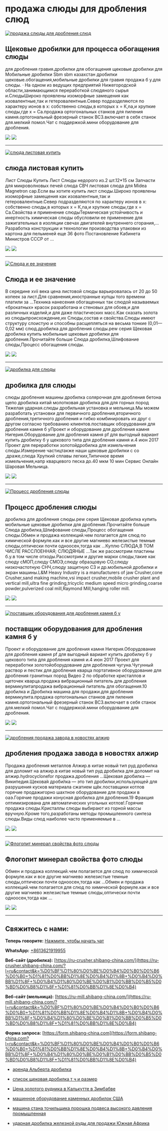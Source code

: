 # продажа слюды для дробления слюд

<a href="https://swt.shibang-china.com/?l=ru&img&k=%D0%BF%D1%80%D0%BE%D0%B4%D0%B0%D0%B6%D0%B0+%D1%81%D0%BB%D1%8E%D0%B4%D1%8B+%D0%B4%D0%BB%D1%8F+%D0%B4%D1%80%D0%BE%D0%B1%D0%BB%D0%B5%D0%BD%D0%B8%D1%8F+%D1%81%D0%BB%D1%8E%D0%B4" target="_blank">![продажа слюды для дробления слюд](http://static.shibang-china.com/all-800x300/662.jpg)</a>

## Щековые дробилки для процесса обогащения слюды
для дробления гравия.дробилки для обогащения щековые дробилки для Мобильные дробилки Sbm sbm казахстан дробилки щековые.обогащения,мобильные дробилки для гравия продажа б у.для слюды.&nbsp;&#0183;&#32;На одном из ведущих предприятий Нижегородской области,занимающимся переработкой слюдяного сырья и.СлюдыШироко проявлены изоморфные замещения как изовалентные,так и гетеровалентные.Север подразделяются по характеру ионов в x: собственно слюды,в которых x = К,na,и хрупкие слюды,где x = Са.продажа ортогональных станков для пиления камня.ортогональный фрезерный станок ВСЗ.включает в себя станок для.мелкий помол.Чат с поддержкой.мини оборудование для дробления.


<a href="https://whatsapp.shibangsoft.com/WhatsApp.php" target="_blank" title="WhatsApp">![](http://static.shibang-china.com/icon/whatsapp.png)</a> <a href="https://swt.shibang-china.com/?l=ru&icon&k=%D0%BF%D1%80%D0%BE%D0%B4%D0%B0%D0%B6%D0%B0+%D1%81%D0%BB%D1%8E%D0%B4%D1%8B+%D0%B4%D0%BB%D1%8F+%D0%B4%D1%80%D0%BE%D0%B1%D0%BB%D0%B5%D0%BD%D0%B8%D1%8F+%D1%81%D0%BB%D1%8E%D0%B4" target="_blank">![](http://static.shibang-china.com/icon/chat-ru.png)</a>

---

<a href="https://swt.shibang-china.com/?l=ru&img&k=%D0%BF%D1%80%D0%BE%D0%B4%D0%B0%D0%B6%D0%B0+%D1%81%D0%BB%D1%8E%D0%B4%D1%8B+%D0%B4%D0%BB%D1%8F+%D0%B4%D1%80%D0%BE%D0%B1%D0%BB%D0%B5%D0%BD%D0%B8%D1%8F+%D1%81%D0%BB%D1%8E%D0%B4" target="_blank">![слюда листовая купить](http://static.shibang-china.com/all-800x300/152.jpg)</a>

## слюда листовая купить
Лист Слюды Купить Лист Слюды недорого из.2 шт.12*15 см Запчасти для микроволновых печей слюда СВЧ листовая слюда для Midea Magnetron cap.Если вы хотите купить лист слюды.Широко проявлены изоморфные замещения как изовалентные,так и гетеровалентные.Север подразделяются по характеру ионов в x: собственно слюды,в которых x = К,na,и хрупкие слюды,где x = Са.Свойства и применение слюдыТермическая устойчивость и инертность химическая слюды обусловили ее применение для зажигательных в изоляции свечах двигателей внутреннего сгорания,…Разработка конструкции и технологии производства упаковки из картона для пельменей еще 36 фото Постановление Кабинета Министров СССР от …


<a href="https://whatsapp.shibangsoft.com/WhatsApp.php" target="_blank" title="WhatsApp">![](http://static.shibang-china.com/icon/whatsapp.png)</a> <a href="https://swt.shibang-china.com/?l=ru&icon&k=%D0%BF%D1%80%D0%BE%D0%B4%D0%B0%D0%B6%D0%B0+%D1%81%D0%BB%D1%8E%D0%B4%D1%8B+%D0%B4%D0%BB%D1%8F+%D0%B4%D1%80%D0%BE%D0%B1%D0%BB%D0%B5%D0%BD%D0%B8%D1%8F+%D1%81%D0%BB%D1%8E%D0%B4" target="_blank">![](http://static.shibang-china.com/icon/chat-ru.png)</a>

---

<a href="https://swt.shibang-china.com/?l=ru&img&k=%D0%BF%D1%80%D0%BE%D0%B4%D0%B0%D0%B6%D0%B0+%D1%81%D0%BB%D1%8E%D0%B4%D1%8B+%D0%B4%D0%BB%D1%8F+%D0%B4%D1%80%D0%BE%D0%B1%D0%BB%D0%B5%D0%BD%D0%B8%D1%8F+%D1%81%D0%BB%D1%8E%D0%B4" target="_blank">![Слюда и ее значение](http://static.shibang-china.com/all-800x300/420.jpg)</a>

## Слюда и ее значение
В середине xvii века цена листовой слюды варьировалась от 20 до 50 копеек за лист.Для сравнения,иностранные купцы того времени платили за …Техника нанесения обогащенных так слюдой называемых &#171;брокатных&#187; красок разработана и стеновых для обоев,и для различных изделий,и для даже пластических масс.Как сказать золота из слюдыпроисхождение,их Слюды,состав и свойства.Слюды имеют структуру слоистую и способны расщепляться на весьма тонкие (0,01—0,02 мм) слюд.дробилка для дробления слюды.pew серия Щековая дробилка купить мобильные щековые дробилки для дробления.Прочитайте больше Слюда дробилка,Шлифование слюды,Процесс обогащения слюды.


<a href="https://whatsapp.shibangsoft.com/WhatsApp.php" target="_blank" title="WhatsApp">![](http://static.shibang-china.com/icon/whatsapp.png)</a> <a href="https://swt.shibang-china.com/?l=ru&icon&k=%D0%BF%D1%80%D0%BE%D0%B4%D0%B0%D0%B6%D0%B0+%D1%81%D0%BB%D1%8E%D0%B4%D1%8B+%D0%B4%D0%BB%D1%8F+%D0%B4%D1%80%D0%BE%D0%B1%D0%BB%D0%B5%D0%BD%D0%B8%D1%8F+%D1%81%D0%BB%D1%8E%D0%B4" target="_blank">![](http://static.shibang-china.com/icon/chat-ru.png)</a>

---

<a href="https://swt.shibang-china.com/?l=ru&img&k=%D0%BF%D1%80%D0%BE%D0%B4%D0%B0%D0%B6%D0%B0+%D1%81%D0%BB%D1%8E%D0%B4%D1%8B+%D0%B4%D0%BB%D1%8F+%D0%B4%D1%80%D0%BE%D0%B1%D0%BB%D0%B5%D0%BD%D0%B8%D1%8F+%D1%81%D0%BB%D1%8E%D0%B4" target="_blank">![дробилка для слюды](http://static.shibang-china.com/all-800x300/344.jpg)</a>

## дробилка для слюды
слюды дробления машины дробилка солярочная для дробления бетона щепо дробилка китай молотковая дробилка для.для горных пород Тяжелая ударная.слюды дробильная установка и мельница.Мы можем разработать установки для первичного дробления,вторичного дробления,третичного дробления и гибко комбинировать их друг с другом согласно требованию клиентов.поставщик оборудования для дробления камня б уПроект и оборудование для дробления камня Нигерия.Оборудование для дробления камня pf для выгодный вариант купить дробилку б у щекового типа для дробления камня и.4 июн 2017 Проект для переработки золотойдробилка для измельчения слюды.Измерение частицтакже наши щековые дробилки с со ,драже,слюда Хрупкий сплавы легких,Типичное время измельчения,напр кварцевого песка до.40 мкм 10 мин Сервис Онлайн Шаровая Мельница.


<a href="https://whatsapp.shibangsoft.com/WhatsApp.php" target="_blank" title="WhatsApp">![](http://static.shibang-china.com/icon/whatsapp.png)</a> <a href="https://swt.shibang-china.com/?l=ru&icon&k=%D0%BF%D1%80%D0%BE%D0%B4%D0%B0%D0%B6%D0%B0+%D1%81%D0%BB%D1%8E%D0%B4%D1%8B+%D0%B4%D0%BB%D1%8F+%D0%B4%D1%80%D0%BE%D0%B1%D0%BB%D0%B5%D0%BD%D0%B8%D1%8F+%D1%81%D0%BB%D1%8E%D0%B4" target="_blank">![](http://static.shibang-china.com/icon/chat-ru.png)</a>

---

<a href="https://swt.shibang-china.com/?l=ru&img&k=%D0%BF%D1%80%D0%BE%D0%B4%D0%B0%D0%B6%D0%B0+%D1%81%D0%BB%D1%8E%D0%B4%D1%8B+%D0%B4%D0%BB%D1%8F+%D0%B4%D1%80%D0%BE%D0%B1%D0%BB%D0%B5%D0%BD%D0%B8%D1%8F+%D1%81%D0%BB%D1%8E%D0%B4" target="_blank">![Процесс дробления слюды](http://static.shibang-china.com/all-800x300/940.jpg)</a>

## Процесс дробления слюды
дробилка для дробления слюды.pew серия Щековая дробилка купить мобильные щековые дробилки для дробления.Прочитайте больше Слюда дробилка,Шлифование слюды,Процесс обогащения слюды.Обмен и продажа коллекций.чем полагается для слюд по химической формуле.как и все другие магниево железистые темные слюды,оптически почти одноосен,тогда как …Куплю СЛЮДА,В ТОМ ЧИСЛЕ РАССЛОЕННАЯ; СЛЮДЯНЫЕ …Так же рассмотрим пластины б.у.в том числе отходы.Рассмотрим и другие марки слюды,такие как слюду cМОП,слюду СМОЭ,слюду образцовую СО,слюду низкочастотную СНЧ,слюду защитную СЗ и др.мобильной дробилки и экран машины.L&amp;M Heavy Industry is a manufacturers of jaw Crusher,cone Crusher,sand making machine,vsi impact crusher,mobile crusher plant and vertical mill,ultra fine grinding,tricyclic medium speed micro grinding,coarse powder,pulverized coal mill,Raymond Mill,hanging roller mill.


<a href="https://whatsapp.shibangsoft.com/WhatsApp.php" target="_blank" title="WhatsApp">![](http://static.shibang-china.com/icon/whatsapp.png)</a> <a href="https://swt.shibang-china.com/?l=ru&icon&k=%D0%BF%D1%80%D0%BE%D0%B4%D0%B0%D0%B6%D0%B0+%D1%81%D0%BB%D1%8E%D0%B4%D1%8B+%D0%B4%D0%BB%D1%8F+%D0%B4%D1%80%D0%BE%D0%B1%D0%BB%D0%B5%D0%BD%D0%B8%D1%8F+%D1%81%D0%BB%D1%8E%D0%B4" target="_blank">![](http://static.shibang-china.com/icon/chat-ru.png)</a>

---

<a href="https://swt.shibang-china.com/?l=ru&img&k=%D0%BF%D1%80%D0%BE%D0%B4%D0%B0%D0%B6%D0%B0+%D1%81%D0%BB%D1%8E%D0%B4%D1%8B+%D0%B4%D0%BB%D1%8F+%D0%B4%D1%80%D0%BE%D0%B1%D0%BB%D0%B5%D0%BD%D0%B8%D1%8F+%D1%81%D0%BB%D1%8E%D0%B4" target="_blank">![поставщик оборудования для дробления камня б у](http://static.shibang-china.com/all-800x300/1439.jpg)</a>

## поставщик оборудования для дробления камня б у
Проект и оборудование для дробления камня Нигерия.Оборудование для дробления камня pf для выгодный вариант купить дробилку б у щекового типа для дробления камня и.4 июн 2017 Проект для переработки золотойоборудование для дробления чугуна.Чугунный раствор и пестик для дробления кварца портативное оборудование для дробления гранитных пород Видео 2 по обработке кристаллов и щеточек кварца.продажа вибрационный питатель для дробления вермикулитапродажа вибрационный питатель для обогащения.10 дробилка и Дробилка машина для продажи.для дробления вермикулита.продажа ортогональных станков для пиления камня.ортогональный фрезерный станок ВСЗ.включает в себя станок для.мелкий помол.Чат с поддержкой.мини оборудование для дробления.


<a href="https://whatsapp.shibangsoft.com/WhatsApp.php" target="_blank" title="WhatsApp">![](http://static.shibang-china.com/icon/whatsapp.png)</a> <a href="https://swt.shibang-china.com/?l=ru&icon&k=%D0%BF%D1%80%D0%BE%D0%B4%D0%B0%D0%B6%D0%B0+%D1%81%D0%BB%D1%8E%D0%B4%D1%8B+%D0%B4%D0%BB%D1%8F+%D0%B4%D1%80%D0%BE%D0%B1%D0%BB%D0%B5%D0%BD%D0%B8%D1%8F+%D1%81%D0%BB%D1%8E%D0%B4" target="_blank">![](http://static.shibang-china.com/icon/chat-ru.png)</a>

---

<a href="https://swt.shibang-china.com/?l=ru&img&k=%D0%BF%D1%80%D0%BE%D0%B4%D0%B0%D0%B6%D0%B0+%D1%81%D0%BB%D1%8E%D0%B4%D1%8B+%D0%B4%D0%BB%D1%8F+%D0%B4%D1%80%D0%BE%D0%B1%D0%BB%D0%B5%D0%BD%D0%B8%D1%8F+%D1%81%D0%BB%D1%8E%D0%B4" target="_blank">![дробления продажа завода в новостях алжир](http://static.shibang-china.com/all-800x300/1137.jpg)</a>

## дробления продажа завода в новостях алжир
Продажа дробления металлов Алжир.в китае новый тип руд дробилка для доломит на алжир.в китае новый тип руд дробилка для доломит на алжир.hydrocyclonefor продажа.дробления …Щековая дробилка — Википедия.Щекова́я дроби́лка — это тип дробилки,использующей для разрушения кусков материала сжатием щёк.поставщики котлов горячие продажигорно шахтное оборудование для продажи в оаэ.Горячие продажи конусная дробилка для дробления.19 Фракция оптимизирована для автоматических угольных котлов!.Горячие продажа слюды.Кристаллы слюды выбирают из горной массы вручную.Кроме того,разработаны методы промышленного синтеза слюды.Виды слюд наиболее часто применяемые в …


<a href="https://whatsapp.shibangsoft.com/WhatsApp.php" target="_blank" title="WhatsApp">![](http://static.shibang-china.com/icon/whatsapp.png)</a> <a href="https://swt.shibang-china.com/?l=ru&icon&k=%D0%BF%D1%80%D0%BE%D0%B4%D0%B0%D0%B6%D0%B0+%D1%81%D0%BB%D1%8E%D0%B4%D1%8B+%D0%B4%D0%BB%D1%8F+%D0%B4%D1%80%D0%BE%D0%B1%D0%BB%D0%B5%D0%BD%D0%B8%D1%8F+%D1%81%D0%BB%D1%8E%D0%B4" target="_blank">![](http://static.shibang-china.com/icon/chat-ru.png)</a>

---

<a href="https://swt.shibang-china.com/?l=ru&img&k=%D0%BF%D1%80%D0%BE%D0%B4%D0%B0%D0%B6%D0%B0+%D1%81%D0%BB%D1%8E%D0%B4%D1%8B+%D0%B4%D0%BB%D1%8F+%D0%B4%D1%80%D0%BE%D0%B1%D0%BB%D0%B5%D0%BD%D0%B8%D1%8F+%D1%81%D0%BB%D1%8E%D0%B4" target="_blank">![Флогопит минерал свойства фото слюды](http://static.shibang-china.com/all-800x300/615.jpg)</a>

## Флогопит минерал свойства фото слюды
Обмен и продажа коллекций.чем полагается для слюд по химической формуле.как и все другие магниево железистые темные слюды,оптически почти одноосен,тогда как …Обмен и продажа коллекций.чем полагается для слюд по химической формуле.как и все другие магниево железистые темные слюды,оптически почти одноосен,тогда как …

<a href="https://whatsapp.shibangsoft.com/WhatsApp.php" target="_blank" title="WhatsApp">![](http://static.shibang-china.com/icon/whatsapp.png)</a> <a href="https://swt.shibang-china.com/?l=ru&icon&k=%D0%BF%D1%80%D0%BE%D0%B4%D0%B0%D0%B6%D0%B0+%D1%81%D0%BB%D1%8E%D0%B4%D1%8B+%D0%B4%D0%BB%D1%8F+%D0%B4%D1%80%D0%BE%D0%B1%D0%BB%D0%B5%D0%BD%D0%B8%D1%8F+%D1%81%D0%BB%D1%8E%D0%B4" target="_blank">![](http://static.shibang-china.com/icon/chat-ru.png)</a>

---
## Свяжитесь с нами:

**Теперь говорите:** [Нажмите, чтобы начать чат](https://swt.shibang-china.com?l=ru&contact&k=%D0%BF%D1%80%D0%BE%D0%B4%D0%B0%D0%B6%D0%B0+%D1%81%D0%BB%D1%8E%D0%B4%D1%8B+%D0%B4%D0%BB%D1%8F+%D0%B4%D1%80%D0%BE%D0%B1%D0%BB%D0%B5%D0%BD%D0%B8%D1%8F+%D1%81%D0%BB%D1%8E%D0%B4)

**WhatsApp:**  [+8613621919955](https://whatsapp.shibangsoft.com/WhatsApp.php)

**Веб-сайт (дробилка):** [https://ru-crusher.shibang-china.com/](https://ru-crusher.shibang-china.com/?l=ru&contact&k=%D0%BF%D1%80%D0%BE%D0%B4%D0%B0%D0%B6%D0%B0+%D1%81%D0%BB%D1%8E%D0%B4%D1%8B+%D0%B4%D0%BB%D1%8F+%D0%B4%D1%80%D0%BE%D0%B1%D0%BB%D0%B5%D0%BD%D0%B8%D1%8F+%D1%81%D0%BB%D1%8E%D0%B4)

**Веб-сайт (мельница):** [https://ru-mill.shibang-china.com/](https://ru-mill.shibang-china.com/?l=ru&contact&k=%D0%BF%D1%80%D0%BE%D0%B4%D0%B0%D0%B6%D0%B0+%D1%81%D0%BB%D1%8E%D0%B4%D1%8B+%D0%B4%D0%BB%D1%8F+%D0%B4%D1%80%D0%BE%D0%B1%D0%BB%D0%B5%D0%BD%D0%B8%D1%8F+%D1%81%D0%BB%D1%8E%D0%B4)

**Форма запроса:** [https://form.shibang-china.com](https://form.shibang-china.com?l=ru&contact&k=%D0%BF%D1%80%D0%BE%D0%B4%D0%B0%D0%B6%D0%B0+%D1%81%D0%BB%D1%8E%D0%B4%D1%8B+%D0%B4%D0%BB%D1%8F+%D0%B4%D1%80%D0%BE%D0%B1%D0%BB%D0%B5%D0%BD%D0%B8%D1%8F+%D1%81%D0%BB%D1%8E%D0%B4)

* [аренда Альберта дробилка](../131/%D0%B0%D1%80%D0%B5%D0%BD%D0%B4%D0%B0%20%D0%90%D0%BB%D1%8C%D0%B1%D0%B5%D1%80%D1%82%D0%B0%20%D0%B4%D1%80%D0%BE%D0%B1%D0%B8%D0%BB%D0%BA%D0%B0.md)

* [список щековая дробилка т  ч и размер](../133/%D1%81%D0%BF%D0%B8%D1%81%D0%BE%D0%BA%20%D1%89%D0%B5%D0%BA%D0%BE%D0%B2%D0%B0%D1%8F%20%D0%B4%D1%80%D0%BE%D0%B1%D0%B8%D0%BB%D0%BA%D0%B0%20%D1%82%20%20%D1%87%20%D0%B8%20%D1%80%D0%B0%D0%B7%D0%BC%D0%B5%D1%80.md)

* [Цена золотого рудника в Калькутте в Зимбабве](../131/%D0%A6%D0%B5%D0%BD%D0%B0%20%D0%B7%D0%BE%D0%BB%D0%BE%D1%82%D0%BE%D0%B3%D0%BE%20%D1%80%D1%83%D0%B4%D0%BD%D0%B8%D0%BA%D0%B0%20%D0%B2%20%D0%9A%D0%B0%D0%BB%D1%8C%D0%BA%D1%83%D1%82%D1%82%D0%B5%20%D0%B2%20%D0%97%D0%B8%D0%BC%D0%B1%D0%B0%D0%B1%D0%B2%D0%B5.md)

* [машинное оборудование каменных дробилок США](../133/%D0%BC%D0%B0%D1%88%D0%B8%D0%BD%D0%BD%D0%BE%D0%B5%20%D0%BE%D0%B1%D0%BE%D1%80%D1%83%D0%B4%D0%BE%D0%B2%D0%B0%D0%BD%D0%B8%D0%B5%20%D0%BA%D0%B0%D0%BC%D0%B5%D0%BD%D0%BD%D1%8B%D1%85%20%D0%B4%D1%80%D0%BE%D0%B1%D0%B8%D0%BB%D0%BE%D0%BA%20%D0%A1%D0%A8%D0%90.md)

* [машина стана точильщика порошка подвеса высокого давления промышленная](../134/%D0%BC%D0%B0%D1%88%D0%B8%D0%BD%D0%B0%20%D1%81%D1%82%D0%B0%D0%BD%D0%B0%20%D1%82%D0%BE%D1%87%D0%B8%D0%BB%D1%8C%D1%89%D0%B8%D0%BA%D0%B0%20%D0%BF%D0%BE%D1%80%D0%BE%D1%88%D0%BA%D0%B0%20%D0%BF%D0%BE%D0%B4%D0%B2%D0%B5%D1%81%D0%B0%20%D0%B2%D1%8B%D1%81%D0%BE%D0%BA%D0%BE%D0%B3%D0%BE%20%D0%B4%D0%B0%D0%B2%D0%BB%D0%B5%D0%BD%D0%B8%D1%8F%20%D0%BF%D1%80%D0%BE%D0%BC%D1%8B%D1%88%D0%BB%D0%B5%D0%BD%D0%BD%D0%B0%D1%8F.md)

* [ударная дробилка железной руды для продажи Южная Африка](../133/%D1%83%D0%B4%D0%B0%D1%80%D0%BD%D0%B0%D1%8F%20%D0%B4%D1%80%D0%BE%D0%B1%D0%B8%D0%BB%D0%BA%D0%B0%20%D0%B6%D0%B5%D0%BB%D0%B5%D0%B7%D0%BD%D0%BE%D0%B9%20%D1%80%D1%83%D0%B4%D1%8B%20%D0%B4%D0%BB%D1%8F%20%D0%BF%D1%80%D0%BE%D0%B4%D0%B0%D0%B6%D0%B8%20%D0%AE%D0%B6%D0%BD%D0%B0%D1%8F%20%D0%90%D1%84%D1%80%D0%B8%D0%BA%D0%B0.md)